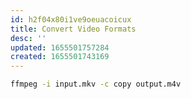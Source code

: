 ```yaml
---
id: h2f04x80i1ve9oeuacoicux
title: Convert Video Formats
desc: ''
updated: 1655501757284
created: 1655501743169
---
```


```bash
ffmpeg -i input.mkv -c copy output.m4v
```
